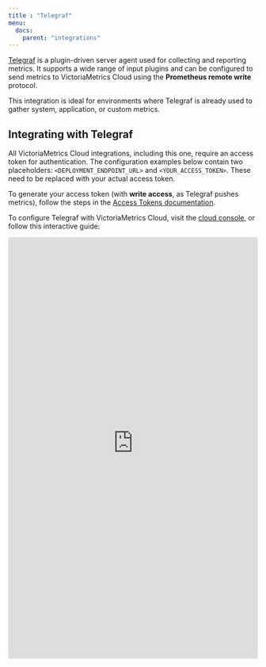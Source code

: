 ```yaml
---
title : "Telegraf"
menu:
  docs:
    parent: "integrations"
---
```


[Telegraf](https://www.influxdata.com/time-series-platform/telegraf/) is a plugin-driven server agent
used for collecting and reporting metrics. It supports a wide range of input plugins and can be
configured to send metrics to VictoriaMetrics Cloud using the **Prometheus remote write** protocol.

This integration is ideal for environments where Telegraf is already used to gather system, application,
or custom metrics.

## Integrating with Telegraf

All VictoriaMetrics Cloud integrations, including this one, require an access token for authentication.
The configuration examples below contain two placeholders: `<DEPLOYMENT_ENDPOINT_URL>` and
`<YOUR_ACCESS_TOKEN>`. These need to be replaced with your actual access token.

To generate your access token (with **write access**, as Telegraf pushes metrics), follow the steps in
the [Access Tokens documentation](https://docs.victoriametrics.com/victoriametrics-cloud/deployments/access-tokens/).

To configure Telegraf with VictoriaMetrics Cloud, visit the [cloud console](https://console.victoriametrics.cloud/integrations/telegraf),
or follow this interactive guide:


<iframe 
    width="100%"
    height="850" 
    name="iframe" 
    id="integration" 
    frameborder="0"
    src="https://console.victoriametrics.cloud/public/integrations/telegraf" 
    style="background: white;" >
</iframe>
